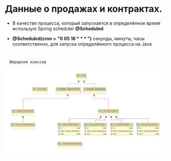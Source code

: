 # Данные о продажах и контрактах.

* В качестве процесса, который запускается в определённое время использую Spring scheduler  **@Scheduled** 

* **@Scheduled(cron = "0 05 16 * * * ")** секунды, минуты, часы соответственно, для запуска определённого процесса на Java

#

```
  Иерархия классов
```

![Страница входа](images/diagram.jpg)
